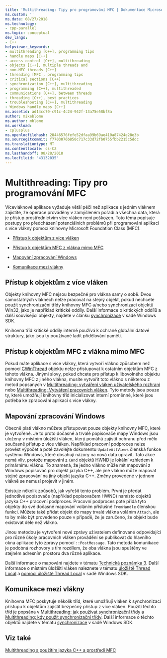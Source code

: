 ```yaml
---
title: 'Multithreading: Tipy pro programování MFC | Dokumentace Microsoftu'
ms.custom: ''
ms.date: 08/27/2018
ms.technology:
- cpp-parallel
ms.topic: conceptual
dev_langs:
- C++
helpviewer_keywords:
- multithreading [C++], programming tips
- handle maps [C++]
- access control [C++], multithreading
- objects [C++], multiple threads and
- non-MFC threads [C++]
- threading [MFC], programming tips
- critical sections [C++]
- synchronization [C++], multithreading
- programming [C++], multithreaded
- communications [C++], between threads
- threading [C++], best practices
- troubleshooting [C++], multithreading
- Windows handle maps [C++]
ms.assetid: ad14cc70-c91c-4c24-942f-13a75e58bf8a
author: mikeblome
ms.author: mblome
ms.workload:
- cplusplus
ms.openlocfilehash: 28446576fefe52dfaa99b69ae410a87424e28e3b
ms.sourcegitcommit: f7703076b850c717c33d72fb0755fbb2215c5ddc
ms.translationtype: MT
ms.contentlocale: cs-CZ
ms.lasthandoff: 08/28/2018
ms.locfileid: "43132035"
---
```

# <a name="multithreading-mfc-programming-tips"></a>Multithreading: Tipy pro programování MFC
Vícevláknové aplikace vyžaduje větší péči než aplikace s jedním vláknem zajistíte, že operace prováděny v zamýšleném pořadí a všechna data, která je přístup prostřednictvím více vláken není poškozen. Toto téma popisuje postupy pro předcházení potenciálních problémů při programování aplikací s více vlákny pomocí knihovny Microsoft Foundation Class (MFC).  
  
- [Přístup k objektům z více vláken](#_core_accessing_objects_from_multiple_threads)  
  
- [Přístup k objektům MFC z vlákna mimo MFC](#_core_accessing_mfc_objects_from_non.2d.mfc_threads)  
  
- [Mapování zpracování Windows](#_core_windows_handle_maps)  
  
- [Komunikace mezi vlákny](#_core_communicating_between_threads)  
  
##  <a name="_core_accessing_objects_from_multiple_threads"></a> Přístup k objektům z více vláken  
 
Objekty knihovny MFC nejsou bezpečné pro vlákna samy o sobě. Dvou samostatných vláknech nelze pracovat na stejný objekt, pokud nechcete použít synchronizační třídy knihovny MFC a/nebo synchronizaci objektů Win32, jako je například kritické oddíly. Další informace o kritických oddílů a další související objekty, najdete v článku [synchronizace](/windows/desktop/Sync/synchronization) v sadě Windows SDK.  
  
Knihovna tříd kritické oddíly interně používá k ochraně globální datové struktury, jako jsou ty používané ladit přidělování paměti.  
  
##  <a name="_core_accessing_mfc_objects_from_non.2d.mfc_threads"></a> Přístup k objektům MFC z vlákna mimo MFC  
 
Pokud máte aplikace s více vlákny, která vytvoří vlákno způsobem než pomocí [CWinThread](../mfc/reference/cwinthread-class.md) objektu nelze přistupovat k ostatním objektům MFC z tohoto vlákna. Jinými slovy, pokud chcete pro přístup k libovolného objektu knihovny MFC z jiného vlákna, musíte vytvořit toto vlákno s některou z metod popsaných v [Multithreading: vytváření vláken uživatelského rozhraní](multithreading-creating-user-interface-threads.md) nebo [Multithreading: Vytváření pracovních vláken](multithreading-creating-worker-threads.md). Tyto metody jsou pouze ty, které umožňují knihovny tříd inicializovat interní proměnné, které jsou potřeba ke zpracování aplikací s více vlákny.  
  
##  <a name="_core_windows_handle_maps"></a> Mapování zpracování Windows  
 
Obecně platí vlákno můžete přistupovat pouze objekty knihovny MFC, které je vytvořené. Je to proto dočasné a trvalé popisovače mapy Windows jsou uloženy v místním úložišti vláken, který pomáhá zajistit ochranu před mělo současně přístup z více vláken. Například pracovní podproces nelze provést výpočet a poté zavolejte dokumentu `UpdateAllViews` členská funkce systému Windows, které obsahují názory na nová data upravit. Tato akce nemá vliv, protože mapování z `CWnd` objektů HWND je lokální vzhledem k primárnímu vláknu. To znamená, že jedno vlákno může mít mapování z Windows popisovač pro objekt jazyka C++, ale jiné vlákno může mapovat stejné zpracování na jiný objekt jazyka C++. Změny provedené v jednom vlákně se nemusí projevit v jiném.  
  
Existuje několik způsobů, jak vyřešit tento problém. První je předat jednotlivé popisovače (například popisovačem HWND) namísto objektů jazyka C++ pracovní podproces. Pracovní podproces poté přidá tyto objekty do své dočasné mapování voláním příslušné `FromHandle` členskou funkci. Můžete také přidat objekt do mapy trvalé vlákna voláním `Attach`, ale to by mělo být provedeno pouze v případě, že je zaručeno, že objekt bude existovat déle než vlákno.  
  
Jinou metodou je vytvoření nové zprávy uživatelem definované odpovídající pro různé úkoly pracovních vláken provádění se publikovat do hlavního okna aplikace tyto zprávy pomocí `::PostMessage`. Tato metoda komunikace je podobná rozhovory s tím rozdílem, že oba vlákna jsou spuštěny ve stejném adresním prostoru dva různé aplikace.  
  
Další informace o mapování najdete v tématu [Technická poznámka 3](../mfc/tn003-mapping-of-windows-handles-to-objects.md). Další informace o místním úložišti vláken naleznete v tématu [úložiště Thread Local](/windows/desktop/ProcThread/thread-local-storage) a [pomocí úložiště Thread Local](/windows/desktop/ProcThread/using-thread-local-storage) v sadě Windows SDK.  
  
##  <a name="_core_communicating_between_threads"></a> Komunikace mezi vlákny  
 
Knihovna MFC poskytuje několik tříd, které umožňují vláken k synchronizaci přístupu k objektům zajistit bezpečný přístup z více vláken. Použití těchto tříd je popsána v [Multithreading: jak používat synchronizační třídy](multithreading-how-to-use-the-synchronization-classes.md) a [Multithreading: kdy použít synchronizační třídy](multithreading-when-to-use-the-synchronization-classes.md). Další informace o těchto objektů najdete v tématu [synchronizace](/windows/desktop/Sync/synchronization) v sadě Windows SDK.  
  
## <a name="see-also"></a>Viz také  

[Multithreading s použitím jazyka C++ a prostředí MFC](multithreading-with-cpp-and-mfc.md)